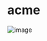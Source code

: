 # acme


![image](https://user-images.githubusercontent.com/63094930/115222429-557dbe80-a128-11eb-84cc-128489c7526e.png)
